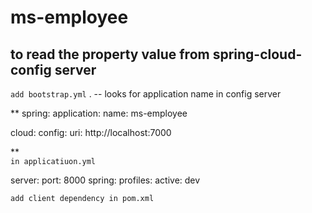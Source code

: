 # ms-employee
 ## to read the property value from spring-cloud-config server
 
 
 
`add bootstrap.yml` . -- looks for application name in config server



**
spring:
 application:
    name: ms-employee   
   
 cloud:
    config:
      uri: http://localhost:7000
      
      
**      
`in applicatiuon.yml`

server:
  port: 8000
spring:
  profiles:
    active: dev
    

`add client dependency in pom.xml`

